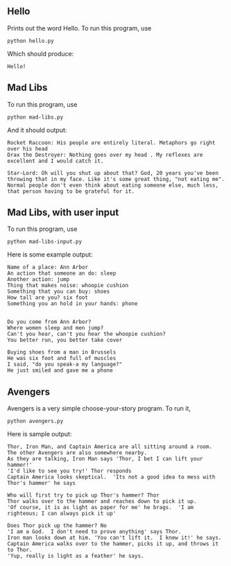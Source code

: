 ## Hello

Prints out the word Hello.   To run this program, use
```
python hello.py
```

Which should produce:
```
Hello!
```

## Mad Libs

To run this program, use
```
python mad-libs.py
```

And it should output:

```
Rocket Raccoon: His people are entirely literal. Metaphors go right over his head
Drax the Destroyer: Nothing goes over my head . My reflexes are excellent and I would catch it.

Star-Lord: Oh will you shut up about that? God, 20 years you've been throwing that in my face. Like it's some great thing, "not eating me". Normal people don't even think about eating someone else, much less, that person having to be grateful for it.
```

## Mad Libs, with user input

To run this program, use
```
python mad-libs-input.py
```

Here is some example output:
```
Name of a place: Ann Arbor
An action that someone an do: sleep
Another action: jump
Thing that makes noise: whoopie cushion
Something that you can buy: shoes
How tall are you? six foot
Something you an hold in your hands: phone


Do you come from Ann Arbor?
Where women sleep and men jump?
Can't you hear, can't you hear the whoopie cushion?
You better run, you better take cover

Buying shoes from a man in Brussels
He was six foot and full of muscles
I said, "do you speak-a my language?"
He just smiled and gave me a phone
```

## Avengers

Avengers is a very simple choose-your-story program.  To run it,
```
python avengers.py
```

Here is sample output:
```
Thor, Iron Man, and Captain America are all sitting around a room.  The other Avengers are also somewhere nearby.
As they are talking, Iron Man says 'Thor, I bet I can lift your hammer!'
'I'd like to see you try!' Thor responds
Captain America looks skeptical.  'Its not a good idea to mess with Thor's hammer' he says

Who will first try to pick up Thor's hammer? Thor
Thor walks over to the hammer and reaches down to pick it up.
'Of course, it is as light as paper for me' he brags.  'I am righteous; I can always pick it up'

Does Thor pick up the hammer? No
'I am a God.  I don't need to prove anything' says Thor.
Iron man looks down at him. 'You can't lift it.  I knew it!' he says.
Captain America walks over to the hammer, picks it up, and throws it to Thor.
'Yup, really is light as a feather' he says.
```

